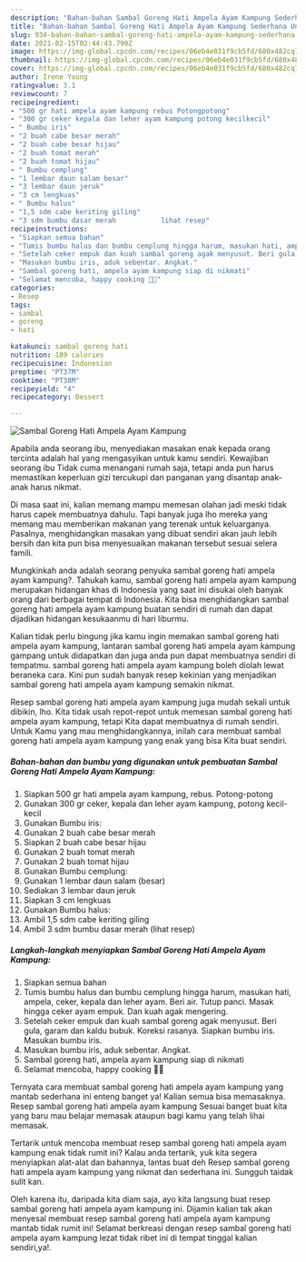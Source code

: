 ```yaml
---
description: "Bahan-bahan Sambal Goreng Hati Ampela Ayam Kampung Sederhana Untuk Jualan"
title: "Bahan-bahan Sambal Goreng Hati Ampela Ayam Kampung Sederhana Untuk Jualan"
slug: 934-bahan-bahan-sambal-goreng-hati-ampela-ayam-kampung-sederhana-untuk-jualan
date: 2021-02-15T02:44:43.790Z
image: https://img-global.cpcdn.com/recipes/06eb4e031f9cb5fd/680x482cq70/sambal-goreng-hati-ampela-ayam-kampung-foto-resep-utama.jpg
thumbnail: https://img-global.cpcdn.com/recipes/06eb4e031f9cb5fd/680x482cq70/sambal-goreng-hati-ampela-ayam-kampung-foto-resep-utama.jpg
cover: https://img-global.cpcdn.com/recipes/06eb4e031f9cb5fd/680x482cq70/sambal-goreng-hati-ampela-ayam-kampung-foto-resep-utama.jpg
author: Irene Young
ratingvalue: 3.1
reviewcount: 7
recipeingredient:
- "500 gr hati ampela ayam kampung rebus Potongpotong"
- "300 gr ceker kepala dan leher ayam kampung potong kecilkecil"
- " Bumbu iris"
- "2 buah cabe besar merah"
- "2 buah cabe besar hijau"
- "2 buah tomat merah"
- "2 buah tomat hijau"
- " Bumbu cemplung"
- "1 lembar daun salam besar"
- "3 lembar daun jeruk"
- "3 cm lengkuas"
- " Bumbu halus"
- "1,5 sdm cabe keriting giling"
- "3 sdm bumbu dasar merah           lihat resep"
recipeinstructions:
- "Siapkan semua bahan"
- "Tumis bumbu halus dan bumbu cemplung hingga harum, masukan hati, ampela, ceker, kepala dan leher ayam. Beri air. Tutup panci. Masak hingga ceker ayam empuk. Dan kuah agak mengering."
- "Setelah ceker empuk dan kuah sambal goreng agak menyusut. Beri gula, garam dan kaldu bubuk. Koreksi rasanya. Siapkan bumbu iris. Masukan bumbu iris."
- "Masukan bumbu iris, aduk sebentar. Angkat."
- "Sambal goreng hati, ampela ayam kampung siap di nikmati"
- "Selamat mencoba, happy cooking 🤗😘"
categories:
- Resep
tags:
- sambal
- goreng
- hati

katakunci: sambal goreng hati 
nutrition: 189 calories
recipecuisine: Indonesian
preptime: "PT37M"
cooktime: "PT38M"
recipeyield: "4"
recipecategory: Dessert

---
```



![Sambal Goreng Hati Ampela Ayam Kampung](https://img-global.cpcdn.com/recipes/06eb4e031f9cb5fd/680x482cq70/sambal-goreng-hati-ampela-ayam-kampung-foto-resep-utama.jpg)

Apabila anda seorang ibu, menyediakan masakan enak kepada orang tercinta adalah hal yang mengasyikan untuk kamu sendiri. Kewajiban seorang ibu Tidak cuma menangani rumah saja, tetapi anda pun harus memastikan keperluan gizi tercukupi dan panganan yang disantap anak-anak harus nikmat.

Di masa  saat ini, kalian memang mampu memesan olahan jadi meski tidak harus capek membuatnya dahulu. Tapi banyak juga lho mereka yang memang mau memberikan makanan yang terenak untuk keluarganya. Pasalnya, menghidangkan masakan yang dibuat sendiri akan jauh lebih bersih dan kita pun bisa menyesuaikan makanan tersebut sesuai selera famili. 



Mungkinkah anda adalah seorang penyuka sambal goreng hati ampela ayam kampung?. Tahukah kamu, sambal goreng hati ampela ayam kampung merupakan hidangan khas di Indonesia yang saat ini disukai oleh banyak orang dari berbagai tempat di Indonesia. Kita bisa menghidangkan sambal goreng hati ampela ayam kampung buatan sendiri di rumah dan dapat dijadikan hidangan kesukaanmu di hari liburmu.

Kalian tidak perlu bingung jika kamu ingin memakan sambal goreng hati ampela ayam kampung, lantaran sambal goreng hati ampela ayam kampung gampang untuk didapatkan dan juga anda pun dapat membuatnya sendiri di tempatmu. sambal goreng hati ampela ayam kampung boleh diolah lewat beraneka cara. Kini pun sudah banyak resep kekinian yang menjadikan sambal goreng hati ampela ayam kampung semakin nikmat.

Resep sambal goreng hati ampela ayam kampung juga mudah sekali untuk dibikin, lho. Kita tidak usah repot-repot untuk memesan sambal goreng hati ampela ayam kampung, tetapi Kita dapat membuatnya di rumah sendiri. Untuk Kamu yang mau menghidangkannya, inilah cara membuat sambal goreng hati ampela ayam kampung yang enak yang bisa Kita buat sendiri.

<!--inarticleads1-->

##### Bahan-bahan dan bumbu yang digunakan untuk pembuatan Sambal Goreng Hati Ampela Ayam Kampung:

1. Siapkan 500 gr hati ampela ayam kampung, rebus. Potong-potong
1. Gunakan 300 gr ceker, kepala dan leher ayam kampung, potong kecil-kecil
1. Gunakan  Bumbu iris:
1. Gunakan 2 buah cabe besar merah
1. Siapkan 2 buah cabe besar hijau
1. Gunakan 2 buah tomat merah
1. Gunakan 2 buah tomat hijau
1. Gunakan  Bumbu cemplung:
1. Gunakan 1 lembar daun salam (besar)
1. Sediakan 3 lembar daun jeruk
1. Siapkan 3 cm lengkuas
1. Gunakan  Bumbu halus:
1. Ambil 1,5 sdm cabe keriting giling
1. Ambil 3 sdm bumbu dasar merah           (lihat resep)




<!--inarticleads2-->

##### Langkah-langkah menyiapkan Sambal Goreng Hati Ampela Ayam Kampung:

1. Siapkan semua bahan
1. Tumis bumbu halus dan bumbu cemplung hingga harum, masukan hati, ampela, ceker, kepala dan leher ayam. Beri air. Tutup panci. Masak hingga ceker ayam empuk. Dan kuah agak mengering.
1. Setelah ceker empuk dan kuah sambal goreng agak menyusut. Beri gula, garam dan kaldu bubuk. Koreksi rasanya. Siapkan bumbu iris. Masukan bumbu iris.
1. Masukan bumbu iris, aduk sebentar. Angkat.
1. Sambal goreng hati, ampela ayam kampung siap di nikmati
1. Selamat mencoba, happy cooking 🤗😘




Ternyata cara membuat sambal goreng hati ampela ayam kampung yang mantab sederhana ini enteng banget ya! Kalian semua bisa memasaknya. Resep sambal goreng hati ampela ayam kampung Sesuai banget buat kita yang baru mau belajar memasak ataupun bagi kamu yang telah lihai memasak.

Tertarik untuk mencoba membuat resep sambal goreng hati ampela ayam kampung enak tidak rumit ini? Kalau anda tertarik, yuk kita segera menyiapkan alat-alat dan bahannya, lantas buat deh Resep sambal goreng hati ampela ayam kampung yang nikmat dan sederhana ini. Sungguh taidak sulit kan. 

Oleh karena itu, daripada kita diam saja, ayo kita langsung buat resep sambal goreng hati ampela ayam kampung ini. Dijamin kalian tak akan menyesal membuat resep sambal goreng hati ampela ayam kampung mantab tidak rumit ini! Selamat berkreasi dengan resep sambal goreng hati ampela ayam kampung lezat tidak ribet ini di tempat tinggal kalian sendiri,ya!.

